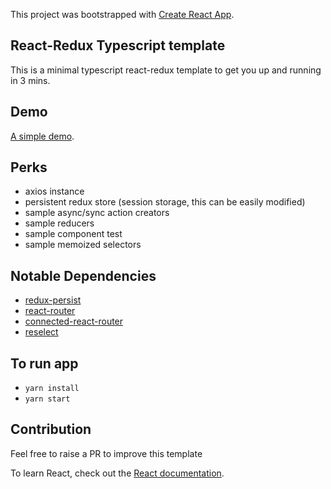 This project was bootstrapped with [Create React App](https://github.com/facebook/create-react-app).

## React-Redux Typescript template
This is a minimal typescript react-redux template to get you up and running in 3 mins.

## Demo
[A simple demo](https://emasys.github.io/react-redux-typescript-boilerplate/).

## Perks
* axios instance
* persistent redux store (session storage, this can be easily modified)
* sample async/sync action creators
* sample reducers
* sample component test
* sample memoized selectors

## Notable Dependencies
* [redux-persist](https://www.npmjs.com/package/redux-persist)
* [react-router](https://www.npmjs.com/package/react-router)
* [connected-react-router](https://www.npmjs.com/package/connected-react-router)
* [reselect](https://www.npmjs.com/package/reselect)

## To run app
* `yarn install`
* `yarn start`

## Contribution
Feel free to raise a PR to improve this template



To learn React, check out the [React documentation](https://reactjs.org/).
